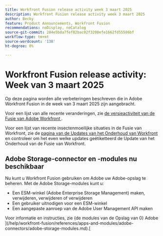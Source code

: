 ```yaml
---
title: Workfront Fusion release activity week 3 maart 2025
description: Workfront Fusion release activity week 3 maart 2025
author: Becky
feature: Product Announcements, Workfront Fusion
recommendations: noDisplay, noCatalog
source-git-commit: 284e5bda7fef82bac02f3200efe1662fd55586bf
workflow-type: tm+mt
source-wordcount: '138'
ht-degree: 0%

---
```


# Workfront Fusion release activity: Week van 3 maart 2025

Op deze pagina worden alle verbeteringen beschreven die in Adobe Workfront Fusion in de week van 3 maart 2025 zijn aangebracht.

Voor een lijst van alle recente veranderingen, zie [ de versieactiviteit van de Fusie van Adobe Workfront ](/help/workfront-fusion/fusion-product-releases/fusion-release-activity.md).

Voor een lijst van recente insectenmoeilijke situaties in de Fusie van Workfront, zie de [ pagina van de Updates van het Onderhoud van Workfront ](https://experienceleague.adobe.com/en/docs/workfront-known-issues/releases/current-updates) en controleer om het even welke updates geëtiketteerd de Update van het Onderhoud van de Fusie van Workfront.

## Adobe Storage-connector en -modules nu beschikbaar

Nu kunt u Workfront Fusion gebruiken om Adobe uw Adobe-opslag te beheren. Met de Adobe Storage-modules kunt u:

* Een ESM-winkel (Adobe Enterprise Storage Management) maken, verwijderen, verwijderen of verwijderen
* Een gebruiker uitnodigen voor een ESM-winkel
* Een aangepaste aanroep van de Adobe User Management API maken

Voor informatie en instructies, zie {de modules van de Opslag van 0} Adobe ](/help/workfront-fusion/references/apps-and-modules/adobe-connectors/adobe-storage-modules.md).[
